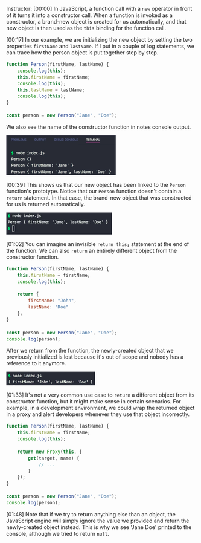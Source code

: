 Instructor: [00:00] In JavaScript, a function call with a `new` operator in front of it turns it into a constructor call. When a function is invoked as a constructor, a brand-new object is created for us automatically, and that new object is then used as the `this` binding for the function call.

[00:17] In our example, we are initializing the new object by setting the two properties `firstName` and `lastName`. If I put in a couple of log statements, we can trace how the person object is put together step by step. 

```javascript
function Person(firstName, lastName) {
    console.log(this);
    this.firstName = firstName;
    console.log(this);
    this.lastName = lastName;
    console.log(this);
}

const person = new Person("Jane", "Doe");
```

We also see the name of the constructor function in notes console output.

![Console ouput](../images/javascript-this-in-constructor-calls-console-output.png)

[00:39] This shows us that our new object has been linked to the `Person` function's prototype. Notice that our `Person` function doesn't contain a `return` statement. In that case, the brand-new object that was constructed for us is returned automatically.

![invisible return](../images/javascript-this-in-constructor-calls-invisible-return.png)

[01:02] You can imagine an invisible `return this;` statement at the end of the function. We can also `return` an entirely different object from the constructor function. 

```javascript
function Person(firstName, lastName) {
    this.firstName = firstName;
    console.log(this);

    return {
        firstName: "John",
        lastName: "Roe"
    };
}

const person = new Person("Jane", "Doe");
console.log(person);
```

After we return from the function, the newly-created object that we previously initialized is lost because it's out of scope and nobody has a reference to it anymore.

![Object is lost](../images/javascript-this-in-constructor-calls-object-lost.png)

[01:33] It's not a very common use case to `return` a different object from its constructor function, but it might make sense in certain scenarios. For example, in a development environment, we could wrap the returned object in a proxy and alert developers whenever they use that object incorrectly.

```javascript
function Person(firstName, lastName) {
    this.firstName = firstName;
    console.log(this);

    return new Proxy(this, {
        get(target, name) {
            // ...
        }
    });
}

const person = new Person("Jane", "Doe");
console.log(person);
```

[01:48] Note that if we try to return anything else than an object, the JavaScript engine will simply ignore the value we provided and return the newly-created object instead. This is why we see 'Jane Doe' printed to the console, although we tried to return `null`.